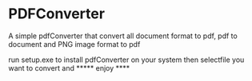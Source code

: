 # PDFConverter
A simple pdfConverter that convert all document format to pdf, pdf to document and PNG image format to pdf

run setup.exe to install pdfConverter on your system 
then selectfile you want to convert and 
***** enjoy ****